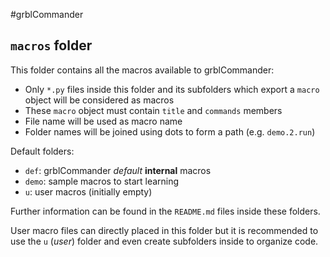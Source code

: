 #grblCommander

## `macros` folder

This folder contains all the macros available to grblCommander:

* Only `*.py` files inside this folder and its subfolders which export a `macro` object will be considered as macros
* These `macro` object must contain `title` and `commands` members
* File name will be used as macro name
* Folder names will be joined using dots to form a path (e.g. `demo.2.run`)

Default folders:

* `def`: grblCommander *default* **internal** macros
* `demo`: sample macros to start learning
* `u`: user macros (initially empty)

Further information can be found in the `README.md` files inside these folders.

User macro files can directly placed in this folder but it is recommended to use the `u` (*user*) folder and even create subfolders inside to organize code.
